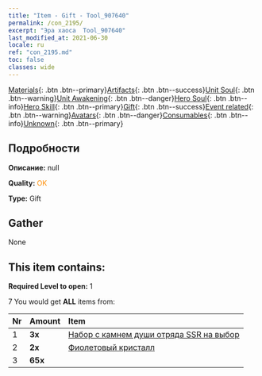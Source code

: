 ```yaml
---
title: "Item - Gift - Tool_907640"
permalink: /con_2195/
excerpt: "Эра хаоса  Tool_907640"
last_modified_at: 2021-06-30
locale: ru
ref: "con_2195.md"
toc: false
classes: wide
---
```

 [Materials](/ItemsRU/){: .btn .btn--primary}[Artifacts](/ItemsRU/Artifacts/){: .btn .btn--success}[Unit Soul](/ItemsRU/UnitSoul/){: .btn .btn--warning}[Unit Awakening](/ItemsRU/UnitAwakening/){: .btn .btn--danger}[Hero Soul](/ItemsRU/HeroSoul/){: .btn .btn--info}[Hero Skill](/ItemsRU/HeroSkill/){: .btn .btn--primary}[Gift](/ItemsRU/Gift/){: .btn .btn--success}[Event related](/ItemsRU/Events/){: .btn .btn--warning}[Avatars](/ItemsRU/Avatars/){: .btn .btn--danger}[Consumables](/ItemsRU/Consumables/){: .btn .btn--info}[Unknown](/ItemsRU/Unknown/){: .btn .btn--primary}

## Подробности
 **Описание:** null

 **Quality:** <span style="color: #FF8C00">OK</span>

 **Type:** Gift

## Gather

  None

## This item contains:

 **Required Level to open:** 1

 7 You would get **ALL** items  from:

  | Nr | Amount |     Item    |
  |:---|:-------|:------------|
  | 1 |  **3x** | [Набор с камнем души отряда SSR на выбор](/ru/Items/con_2154/) |  | 
  | 2 |  **2x** | [Фиолетовый кристалл](/ItemsRU/con_720/) |  | 
  | 3 |  **65x** | <i class="fas fa-gem"/> |  | 
